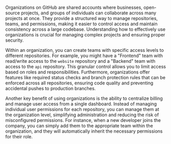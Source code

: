 Organizations on GitHub are shared accounts where businesses, open-source projects, and groups of individuals can collaborate across many projects at once. They provide a structured way to manage repositories, teams, and permissions, making it easier to control access and maintain consistency across a large codebase. Understanding how to effectively use organizations is crucial for managing complex projects and ensuring proper security.

Within an organization, you can create teams with specific access levels to different repositories. For example, you might have a "Frontend" team with read/write access to the `website` repository and a "Backend" team with access to the `api` repository. This granular control allows you to limit access based on roles and responsibilities. Furthermore, organizations offer features like required status checks and branch protection rules that can be enforced across all repositories, ensuring code quality and preventing accidental pushes to production branches.

Another key benefit of using organizations is the ability to centralize billing and manage user access from a single dashboard. Instead of managing individual user permissions for each repository, you can manage them at the organization level, simplifying administration and reducing the risk of misconfigured permissions. For instance, when a new developer joins the company, you can simply add them to the appropriate team within the organization, and they will automatically inherit the necessary permissions for their role.